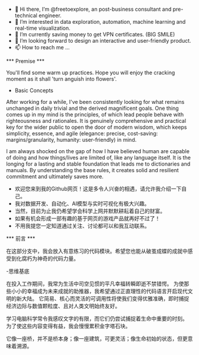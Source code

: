- 👋 Hi there, I’m @freetoexplore, an post-business consultant and pre-technical engineer.
- 👀 I’m interested in data exploration, automation, machine learning and real-time visualization.
- 🌱 I’m currently saving money to get VPN certificates. (BIG SMILE)
- 💞️ I’m looking forward to design an interactive and user-friendly product. 
- 📫 How to reach me ...

*** Premise ***

You'll find some warm up practices. Hope you will enjoy the cracking moment as it shall 'turn anguish into flowers'.

- Basic Concepts

After working for a while, I've been consistently looking for what remains unchanged in daily trivial and the derived magnificent goals. 
One thing comes up in my mind is the principles, of which lead people behave with righteousness and rationales.
It is genuinely comprehensive and practical key for the wider public to open the door of modern wisdom, 
which keeps simplicity, essence, and agile (elegance: precise, cost-saving: margins/granularity, humanity: user-friendly) in mind.

I am always shocked on the gap of how I have believed human are capable of doing and how things/lives are limited of, like any language itself. 
It is the longing for a lasting and stable foundation that leads me to dictionaries and manuals. By understanding the base rules, it creates solid and resilient commitment and ultimately saves more.

- 欢迎您来到我的Github网页！这是多令人兴奋的相遇，请允许我介绍一下自己。
- 我对数据开发、自动化、AI模型与实时可视化有极大兴趣。
- 当然，目前为止我仍希望学会科学上网并默默耕耘着自己的财富。
- 如果有机会形成一部有趣的基于网页的游戏产品就再好不过了！
- 不用我提您一定知道通过关注、讨论都可以和我互动联系。

*** 前言 ***

在这部分支中，我会放入有意练习的代码模块。希望您也能从破茧成蝶的成就中感受到化腐朽为神奇的代码力量。

-思维基底

在投入工作期间，我常为生活中司空见惯的平凡幸福转瞬即逝不禁错愕。
为使那些小小的幸福成为未来成就的助推器，我希望通过正直理性的代码语言开启现代文明的新大陆。
它简易、核心而灵活的可调用性将使我们变得优雅准确，即时捕捉经济边际与数值颗粒度、且对人类文明始终友好。

学习电脑科学常令我感叹文字的有限，而它们仍尝试捕捉着生命中重要的时刻。
为了使这些内容变得有益，我会慢慢累积金字塔石块。

它像一座桥，并不是桥本身；像一座建筑，可更灵活；像生命初始的状态，但更意味着溯源。

<!---
freetoexplore/freetoexplore is a ✨ special ✨ repository because its `README.md` (this file) appears on your GitHub profile.
You can click the Preview link to take a look at your changes.
--->

